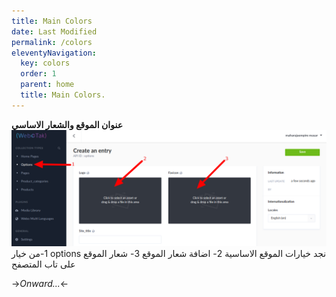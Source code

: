 ```yaml
---
title: Main Colors
date: Last Modified 
permalink: /colors
eleventyNavigation:
  key: colors
  order: 1
  parent: home
  title: Main Colors.
---
```


**عنوان الموقع والشعار الاساسي**
![](/content/images/logo-siteTitle.png)
1-من خيار options نجد خيارات الموقع الاساسية
2- اضافة شعار الموقع 
3- شعار الموقع على تاب المتصفح

->*Onward...*<-





